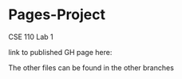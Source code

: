 # Pages-Project
CSE 110 Lab 1

link to published GH page here: 

The other files can be found in the other branches
